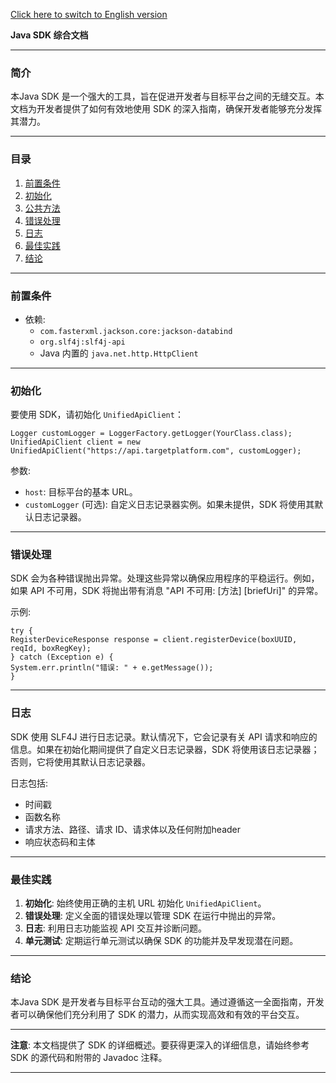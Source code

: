 [Click here to switch to English version](README.md)

**Java SDK 综合文档**

---

### 简介

本Java SDK 是一个强大的工具，旨在促进开发者与目标平台之间的无缝交互。本文档为开发者提供了如何有效地使用 SDK 的深入指南，确保开发者能够充分发挥其潜力。

---

### 目录

1. [前置条件](#前置条件)
2. [初始化](#初始化)
3. [公共方法](PublicMethods_CN.md)
4. [错误处理](#错误处理)
5. [日志](#日志)
6. [最佳实践](#最佳实践)
7. [结论](#结论)

---

### 前置条件

- 依赖:
    - `com.fasterxml.jackson.core:jackson-databind`
    - `org.slf4j:slf4j-api`
    - Java 内置的 `java.net.http.HttpClient`

---

### 初始化

要使用 SDK，请初始化 `UnifiedApiClient`：

```
Logger customLogger = LoggerFactory.getLogger(YourClass.class);
UnifiedApiClient client = new UnifiedApiClient("https://api.targetplatform.com", customLogger);
```

参数:
- `host`: 目标平台的基本 URL。
- `customLogger` (可选): 自定义日志记录器实例。如果未提供，SDK 将使用其默认日志记录器。

---

### 错误处理

SDK 会为各种错误抛出异常。处理这些异常以确保应用程序的平稳运行。例如，如果 API 不可用，SDK 将抛出带有消息 "API 不可用: [方法] [briefUri]" 的异常。

示例:

```
try {
RegisterDeviceResponse response = client.registerDevice(boxUUID, reqId, boxRegKey);
} catch (Exception e) {
System.err.println("错误: " + e.getMessage());
}
```

---

### 日志

SDK 使用 SLF4J 进行日志记录。默认情况下，它会记录有关 API 请求和响应的信息。如果在初始化期间提供了自定义日志记录器，SDK 将使用该日志记录器；否则，它将使用其默认日志记录器。

日志包括:
- 时间戳
- 函数名称
- 请求方法、路径、请求 ID、请求体以及任何附加header
- 响应状态码和主体

---

### 最佳实践

1. **初始化**: 始终使用正确的主机 URL 初始化 `UnifiedApiClient`。
2. **错误处理**: 定义全面的错误处理以管理 SDK 在运行中抛出的异常。
3. **日志**: 利用日志功能监视 API 交互并诊断问题。
4. **单元测试**: 定期运行单元测试以确保 SDK 的功能并及早发现潜在问题。

---

### 结论

本Java SDK 是开发者与目标平台互动的强大工具。通过遵循这一全面指南，开发者可以确保他们充分利用了 SDK 的潜力，从而实现高效和有效的平台交互。

---

**注意**: 本文档提供了 SDK 的详细概述。要获得更深入的详细信息，请始终参考 SDK 的源代码和附带的 Javadoc 注释。

---

